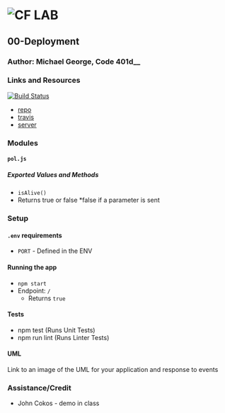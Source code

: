 ![CF](http://i.imgur.com/7v5ASc8.png) LAB
=================================================

## 00-Deployment

### Author: Michael George, Code 401d__

### Links and Resources
[![Build Status](https://travis-ci.com/michaelageorge/00-deployment.svg?branch=master)](https://travis-ci.com/michaelageorge/00-deployment)

* [repo](https://github.com/michaelageorge/00-deployment)
* [travis](https://travis-ci.com/michaelageorge/00-deployment)
* [server](https://lab00-deployment-george.herokuapp.com/)

### Modules
#### `pol.js`
##### Exported Values and Methods
* `isAlive()`
* Returns true or false 
  *false if a parameter is sent

### Setup
#### `.env` requirements
* `PORT` - Defined in the ENV

#### Running the app
* `npm start`
* Endpoint: `/`
  * Returns `true`

#### Tests
* npm test (Runs Unit Tests)
* npm run lint (Runs Linter Tests)

#### UML
Link to an image of the UML for your application and response to events

### Assistance/Credit
* John Cokos - demo in class